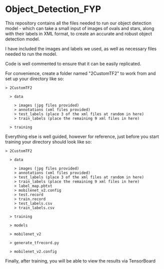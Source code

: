 # Object_Detection_FYP
This repository contains all the files needed to run our object detection model - which can take a small input of images of ovals and stars, along with their labels in XML format, to create an accurate and robust object detection model.

I have included the images and labels we used, as well as necessary files needed to run the model.

Code is well commented to ensure that it can be easily replicated.

For convenience, create a folder named "2CustomTF2" to work from and set up your directory like so:

    > 2CustomTF2
  
      > data
    
        > images (jpg files provided)
        > annotations (xml files provided)
        > test_labels (place 3 of the xml files at random in here)
        > train_labels (place the remaining 9 xml files in here)
      
      > training
      
Everything else is well guided, however for reference, just before you start training your directory should look like so:

    > 2CustomTF2
  
      > data
    
        > images (jpg files provided)
        > annotations (xml files provided)
        > test_labels (place 3 of the xml files at random in here)
        > train_labels (place the remaining 9 xml files in here)
        > label_map.pbtxt
        > mobilenet_v2.config
        > test.record
        > train.record
        > test_labels.csv
        > train_labels.csv
      
      > training
      
      > models
      
      > mobilenet_v2
      
      > generate_tfrecord.py
      
      > mobilenet_v2.config


Finally, after training, you will be able to view the results via TensorBoard
